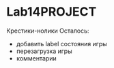 # Lab14PROJECT
Крестики-нолики
Осталось:
- добавить label состояния игры
- перезагрузка игры 
- комментарии
